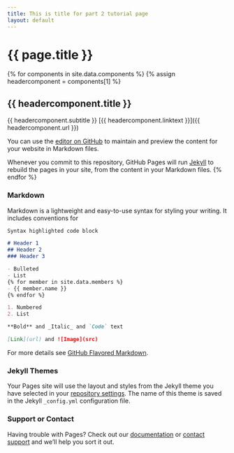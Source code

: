 ```yaml
---
title: This is title for part 2 tutorial page
layout: default
---
```


# {{ page.title }}

{% for components in site.data.components %}
{% assign headercomponent = components[1] %}
## {{ headercomponent.title }}
{{ headercomponent.subtitle }}
[{{ headercomponent.linktext }}]({{ headercomponent.url }})

You can use the [editor on GitHub](https://github.com/npokhare/hello-world/edit/master/README.md) to maintain and preview the content for your website in Markdown files.

Whenever you commit to this repository, GitHub Pages will run [Jekyll](https://jekyllrb.com/) to rebuild the pages in your site, from the content in your Markdown files.
{% endfor %}
### Markdown

Markdown is a lightweight and easy-to-use syntax for styling your writing. It includes conventions for

```markdown
Syntax highlighted code block

# Header 1
## Header 2
### Header 3

- Bulleted
- List
{% for member in site.data.members %}
- {{ member.name }}
{% endfor %}

1. Numbered
2. List

**Bold** and _Italic_ and `Code` text

[Link](url) and ![Image](src)
```

For more details see [GitHub Flavored Markdown](https://guides.github.com/features/mastering-markdown/).

### Jekyll Themes

Your Pages site will use the layout and styles from the Jekyll theme you have selected in your [repository settings](https://github.com/npokhare/hello-world/settings). The name of this theme is saved in the Jekyll `_config.yml` configuration file.

### Support or Contact

Having trouble with Pages? Check out our [documentation](https://docs.github.com/categories/github-pages-basics/) or [contact support](https://github.com/contact) and we’ll help you sort it out.
